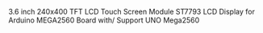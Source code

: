 3.6 inch 240x400 TFT LCD Touch Screen Module ST7793 LCD Display for Arduino MEGA2560 Board with/ Support UNO Mega2560
